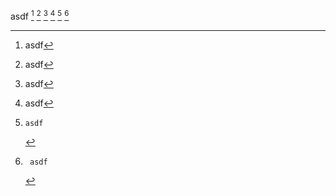 asdf [^1] [^2] [^3] [^4] [^5] [^6]

[^1]:asdf

[^2]: asdf

[^3]:  asdf

[^4]:   asdf

[^5]:    asdf

[^6]:     asdf